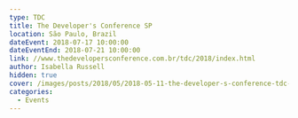 ```yaml
---
type: TDC
title: The Developer's Conference SP
location: São Paulo, Brazil
dateEvent: 2018-07-17 10:00:00
dateEventEnd: 2018-07-21 10:00:00
link: //www.thedevelopersconference.com.br/tdc/2018/index.html
author: Isabella Russell
hidden: true
cover: /images/posts/2018/05/2018-05-11-the-developer-s-conference-tdc-poa/tdc-cover-general-logo.jpg
categories:
  - Events
---
```

